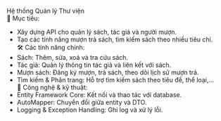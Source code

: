 Hệ thống Quản lý Thư viện  
🎯 Mục tiêu:  
- Xây dựng API cho quản lý sách, tác giả và người mượn.  
- Tạo các tính năng mượn trả sách, tìm kiếm sách theo nhiều tiêu chí.  
🛠 Các tính năng chính:  
- Sách: Thêm, sửa, xoá và tra cứu sách.  
- Tác giả: Quản lý thông tin tác giả và liên kết với sách.  
- Mượn sách: Đăng ký mượn, trả sách, theo dõi lịch sử mượn trả.  
- Tìm kiếm & Phân trang: Hỗ trợ tìm kiếm sách theo tiêu đề, thể loại,...  
🔧 Công nghệ & kỹ thuật:  
- Entity Framework Core: Kết nối và thao tác với database.  
- AutoMapper: Chuyển đổi giữa entity và DTO.  
- Logging & Exception Handling: Ghi log và xử lý lỗi.  
